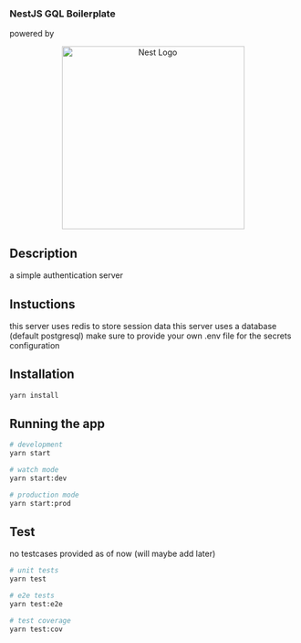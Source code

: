 ### NestJS GQL Boilerplate

powered by

<p align="center">
  <a href="http://nestjs.com/" target="blank"><img src="https://nestjs.com/img/logo_text.svg" width="320" alt="Nest Logo" /></a>
</p>

## Description

a simple authentication server

## Instuctions

this server uses redis to store session data
this server uses a database (default postgresql)
make sure to provide your own .env file for the secrets configuration

## Installation

```bash
yarn install
```

## Running the app

```bash
# development
yarn start

# watch mode
yarn start:dev

# production mode
yarn start:prod
```

## Test

no testcases provided as of now (will maybe add later)

```bash
# unit tests
yarn test

# e2e tests
yarn test:e2e

# test coverage
yarn test:cov
```
